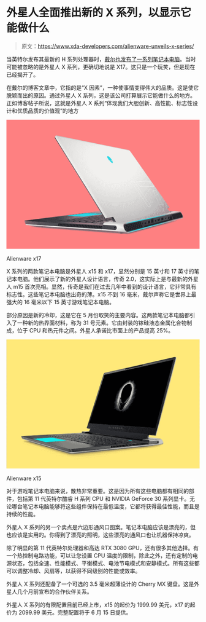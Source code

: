 # 外星人全面推出新的 X 系列，以显示它能做什么

> 原文：<https://www.xda-developers.com/alienware-unveils-x-series/>

当英特尔发布其最新的 H 系列处理器时，[戴尔也发布了一系列笔记本电脑](https://www.xda-developers.com/dell-xps-15-xps-17-come-with-11th-gen-processors-rtx-30-graphics/)。当时可能被忽略的是外星人 X 系列，更确切地说是 X17。这只是一个玩笑，但是现在已经揭开了。

在戴尔的博客文章中，它指的是“X 因素”，一种使事情变得伟大的品质。这是使它脱颖而出的原因。通过外星人 X 系列，这是该公司打算展示它能做什么的地方。正如博客帖子所说，这就是外星人 X 系列“体现我们大胆创新、高性能、标志性设计和优质品质的价值观”的地方

 <picture>![Rear angled view of Alienware x17](img/4189dce423ff5d54df0629b92f05414f.png)</picture> 

Alienware x17

X 系列的两款笔记本电脑是外星人 x15 和 x17，显然分别是 15 英寸和 17 英寸的笔记本电脑。他们展示了新的外星人设计语言，传奇 2.0，这实际上是与最新的外星人 m15 首次亮相。显然，传奇是我们在过去几年中看到的设计语言，它非常具有标志性。这些笔记本电脑也出奇的薄。x15 不到 16 毫米，戴尔声称它是世界上最强大的 16 毫米以下 15 英寸游戏笔记本电脑。

部分原因是新的冷却，这是它在 5 月份取笑的主要内容。这两款笔记本电脑都引入了一种新的热界面材料，称为 31 号元素。它由封装的镓硅液态金属化合物制成，位于 CPU 和热元件之间。外星人承诺比市面上的产品提高 25%。

 <picture>![Angled view of Alienware x15 on yellow background](img/fc2c6fef57f31f7fefd1b4c54de1558c.png)</picture> 

Alienware x15

对于游戏笔记本电脑来说，散热非常重要。这是因为所有这些电脑都有相同的部件，包括第 11 代英特尔酷睿 H 系列 CPU 和 NVIDIA GeForce 30 系列显卡。无论哪台笔记本电脑能够将这些组件保持在最低温度，它都将获得最佳性能，而且是持续的性能。

外星人 X 系列的另一个卖点是六边形通风口图案。笔记本电脑应该是漂亮的，但也应该是实用的。你得到了漂亮的照明，这些漂亮的通风口也让机器保持凉爽。

除了明显的第 11 代英特尔处理器和高达 RTX 3080 GPU，还有很多其他选择。有一个热控制电路功能，可以让您设置 CPU 温度的限制，除此之外，还有定制的电源状态，包括全速、性能模式、平衡模式、电池节电模式和安静模式。所有这些都可以调整冷却、风扇等，以获得不同级别的性能或效率。

外星人 X 系列还配备了一个可选的 3.5 毫米超薄设计的 Cherry MX 键盘。这是外星人几个月前宣布的合作伙伴关系。

外星人 X 系列的有限配置目前已经上市，x15 的起价为 1999.99 美元，x17 的起价为 2099.99 美元。完整配置将于 6 月 15 日提供。